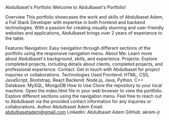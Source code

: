 Abdulbaset's Portfolio
Welcome to Abdulbaset's Portfolio!

Overview
This portfolio showcases the work and skills of Abdulbaset Adem, a Full Stack Developer with expertise in both frontend and backend technologies. With a passion for creating visually stunning and user-friendly websites and applications, Abdulbaset brings over 2 years of experience to the table.

Features
Navigation: Easy navigation through different sections of the portfolio using the responsive navigation menu.
About Me: Learn more about Abdulbaset's background, skills, and experience.
Projects: Explore completed projects, including details about clients, completed projects, and professional experience.
Contact: Get in touch with Abdulbaset for project inquiries or collaborations.
Technologies Used
Frontend: HTML, CSS, JavaScript, Bootstrap, React
Backend: Node.js, Java, Python, C++
Database: MySQL, MongoDB
How to Use
Clone the repository to your local machine.
Open the index.html file in your web browser to view the portfolio.
Explore different sections using the navigation menu.
Feel free to reach out to Abdulbaset via the provided contact information for any inquiries or collaborations.
Author
Abdulbaset Adem
Email: abdulbasetadem@gmail.com
LinkedIn: Abdulbaset Adem
GitHub: akrem-jr
